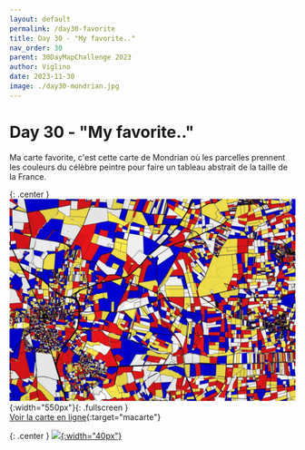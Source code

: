 ```yaml
---
layout: default
permalink: /day30-favorite
title: Day 30 - "My favorite.."
nav_order: 30
parent: 30DayMapChallenge 2023
author: Viglino
date: 2023-11-30
image: ./day30-mondrian.jpg
---
```

# Day 30 - "My favorite.."

Ma carte favorite, c'est cette carte de Mondrian où les parcelles prennent les couleurs du célèbre peintre pour faire un tableau abstrait de la taille de la France.

{: .center }
![](./day30-mondrian.jpg){:width="550px"}{: .fullscreen }    
[Voir la carte en ligne](https://macarte.ign.fr/carte/ZRreiS/Mondrian){:target="macarte"}

{: .center }
[![](https://upload.wikimedia.org/wikipedia/commons/5/5a/X_icon_2.svg){:width="40px"}](https://twitter.com/jmviglino/status/1730125257665581265)
